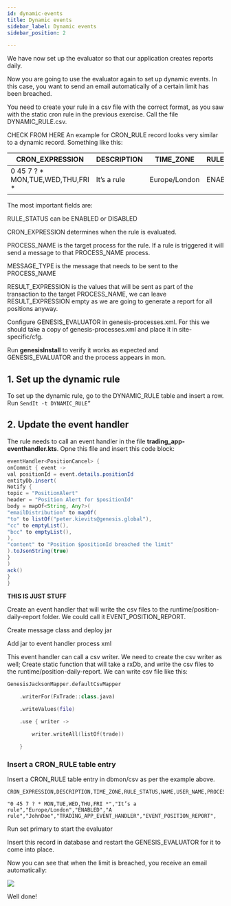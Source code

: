 ```yaml
---
id: dynamic-events
title: Dynamic events
sidebar_label: Dynamic events
sidebar_position: 2

---
```

We have now set up the evaluator so that our application creates reports daily.

Now you are going to use the evaluator again to set up dynamic events. In this case, you want to send an email automatically of a certain limit has been breached.

You need to create your rule in a csv file with the correct format, as you saw with the static cron rule in the previous exercise. Call the file DYNAMIC_RULE.csv.

CHECK FROM HERE
An example for CRON_RULE record looks very similar to a dynamic record. Something like this:

| CRON_EXPRESSION | DESCRIPTION | TIME_ZONE | RULE_STATUS | NAME | USER_NAME | PROCESS_NAME | MESSAGE_TYPE | RESULT_EXPRESSION |
| --- | --- | --- | --- | --- | --- | --- | --- | --- |
| 0 45 7 ? * MON,TUE,WED,THU,FRI * | It’s a rule | Europe/London | ENABLED | A rule | JohnDoe | TRADING_APP_EVENTHANDLER | EVENT_POSITION_REPORT |  |

The most important fields are:

RULE_STATUS can be ENABLED or DISABLED

CRON_EXPRESSION determines when the rule is evaluated.

PROCESS_NAME is the target process for the rule. If a rule is triggered it will send a message to that PROCESS_NAME process.

MESSAGE_TYPE is the message that needs to be sent to the PROCESS_NAME

RESULT_EXPRESSION is the values that will be sent as part of the transaction to the target PROCESS_NAME, we can leave RESULT_EXPRESSION empty as we are going to generate a report for all positions anyway.

Configure GENESIS_EVALUATOR in genesis-processes.xml. For this we should take a copy of genesis-processes.xml and place it in site-specific/cfg.

Run **genesisInstall** to verify it works as expected and GENESIS_EVALUATOR and the process appears in mon.

## 1. Set up the dynamic rule

To set up the dynamic rule, go to the DYNAMIC_RULE table and insert a row. Run `SendIt -t DYNAMIC_RULE”`

## 2. Update the event handler
The rule needs to call an event handler in the file **trading_app-eventhandler.kts**. Opne this file and insert this code block:

 ```java
eventHandler<PositionCancel> {
 onCommit { event ->
 val positionId = event.details.positionId
 entityDb.insert(
 Notify {
 topic = "PositionAlert"
 header = "Position Alert for $positionId"
 body = mapOf<String, Any?>(
 "emailDistribution" to mapOf(
 "to" to listOf("peter.kievits@genesis.global"),
 "cc" to emptyList(),
 "bcc" to emptyList(),
 ),
 "content" to "Position $positionId breached the limit"
 ).toJsonString(true)
 }
 )
 ack()
 }
 }
 ```



**THIS IS JUST STUFF**

Create an event handler that will write the csv files to the runtime/position-daily-report folder. We could call it EVENT_POSITION_REPORT.

Create message class and deploy jar

Add jar to event handler process xml

This event handler can call a csv writer. We need to create the csv writer as well; Create static function that will take a rxDb, and write the csv files to the runtime/position-daily-report. We can write csv file like this:

```kotlin
GenesisJacksonMapper.defaultCsvMapper 

    .writerFor(FxTrade::class.java) 

    .writeValues(file) 

    .use { writer -> 

        writer.writeAll(listOf(trade)) 

    } 
```

### Insert a CRON_RULE table entry

Insert a CRON_RULE table entry in dbmon/csv as per the example above.

```csv
CRON_EXPRESSION,DESCRIPTION,TIME_ZONE,RULE_STATUS,NAME,USER_NAME,PROCESS_NAME,MESSAGE_TYPE,RESULT_EXPRESSION 

"0 45 7 ? * MON,TUE,WED,THU,FRI *","It’s a rule","Europe/London","ENABLED","A rule","JohnDoe","TRADING_APP_EVENT_HANDLER","EVENT_POSITION_REPORT", 
```

Run set primary to start the evaluator

Insert this record in database and restart the GENESIS_EVALUATOR for it to come into place.

Now you can see that when the limit is breached, you receive an email automatically:

![](/img/dynamic-email.png)

Well done!